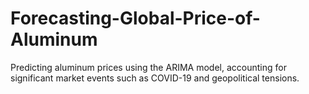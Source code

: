 # Forecasting-Global-Price-of-Aluminum
Predicting aluminum prices using the ARIMA model, accounting for significant market events such as COVID-19 and geopolitical tensions.
